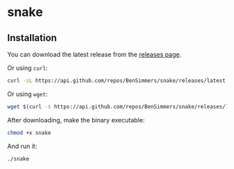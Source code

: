 # snake

## Installation

You can download the latest release from the [releases page](https://github.com/BenSimmers/snake/releases).

Or using `curl`:

```bash
curl -sL https://api.github.com/repos/BenSimmers/snake/releases/latest | grep "browser_download_url.*snake" | cut -d : -f 2,3 | tr -d \" | wget -qi -
```

Or using `wget`:

```bash
wget $(curl -s https://api.github.com/repos/BenSimmers/snake/releases/latest | grep "browser_download_url.*snake" | cut -d : -f 2,3 | tr -d \")
```

After downloading, make the binary executable:

```bash
chmod +x snake
```

And run it:

```bash
./snake
```